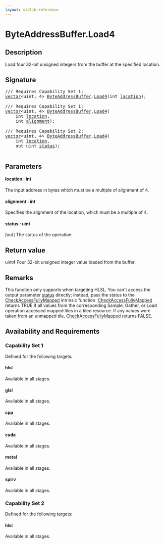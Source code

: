 ```yaml
---
layout: stdlib-reference
---
```


# ByteAddressBuffer\.Load4

## Description

Load four 32-bit unsigned integers from the buffer at the specified location.



## Signature 

<pre>
/// Requires Capability Set 1:
<a href="../../vector/index.html" class="code_type">vector</a>&lt;<span class="code_keyword">uint</span>, 4&gt; <a href="../index.html" class="code_type">ByteAddressBuffer</a>.<a href=".html">Load4</a>(<span class="code_keyword">int</span> <a href=".html#decl-location" class="code_param">location</a>);

/// Requires Capability Set 1:
<a href="../../vector/index.html" class="code_type">vector</a>&lt;<span class="code_keyword">uint</span>, 4&gt; <a href="../index.html" class="code_type">ByteAddressBuffer</a>.<a href=".html">Load4</a>(
    <span class="code_keyword">int</span> <a href=".html#decl-location" class="code_param">location</a>,
    <span class="code_keyword">int</span> <a href=".html#decl-alignment" class="code_param">alignment</a>);

/// Requires Capability Set 2:
<a href="../../vector/index.html" class="code_type">vector</a>&lt;<span class="code_keyword">uint</span>, 4&gt; <a href="../index.html" class="code_type">ByteAddressBuffer</a>.<a href=".html">Load4</a>(
    <span class="code_keyword">int</span> <a href=".html#decl-location" class="code_param">location</a>,
    <span class="code_keyword">out</span> <span class="code_keyword">uint</span> <a href=".html#decl-status" class="code_param">status</a>);

</pre>

## Parameters

####  <a id="decl-location"></a>location  : int
The input address in bytes which must be a multiple of alignment of 4.

####  <a id="decl-alignment"></a>alignment  : int
Specifies the alignment of the location, which must be a multiple of 4.

####  <a id="decl-status"></a>status  : uint
\[out\] The status of the operation.


## Return value
<span class='code'>uint4</span> Four 32-bit unsigned integer value loaded from the buffer.


## Remarks

This function only supports when targeting HLSL.
You can't access the output parameter <span class='code'><a href=".html#decl-status" class="code_param">status</a></span> directly; instead,
pass the status to the <span class='code'><a href="../../../global-decls/checkaccessfullymapped-05bg.html">CheckAccessFullyMapped</a></span> intrinsic function.
<span class='code'><a href="../../../global-decls/checkaccessfullymapped-05bg.html">CheckAccessFullyMapped</a></span> returns TRUE if all values from the corresponding Sample,
Gather, or Load operation accessed mapped tiles in a tiled resource.
If any values were taken from an unmapped tile, <span class='code'><a href="../../../global-decls/checkaccessfullymapped-05bg.html">CheckAccessFullyMapped</a></span> returns FALSE.


## Availability and Requirements

### Capability Set 1

Defined for the following targets:

#### hlsl
Available in all stages.

#### glsl
Available in all stages.

#### cpp
Available in all stages.

#### cuda
Available in all stages.

#### metal
Available in all stages.

#### spirv
Available in all stages.


### Capability Set 2

Defined for the following targets:

#### hlsl
Available in all stages.



